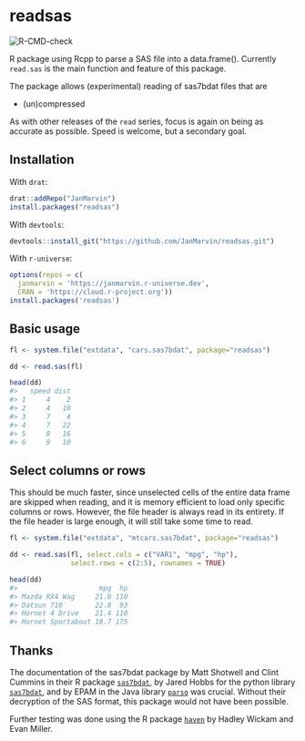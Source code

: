 
# readsas

<!-- badges: start -->

![R-CMD-check](https://github.com/JanMarvin/readspss/workflows/R-CMD-check/badge.svg)
<!-- badges: end -->

R package using Rcpp to parse a SAS file into a data.frame(). Currently
`read.sas` is the main function and feature of this package.

The package allows (experimental) reading of sas7bdat files that are

-   (un)compressed

As with other releases of the `read` series, focus is again on being as
accurate as possible. Speed is welcome, but a secondary goal.

## Installation

With `drat`:

``` r
drat::addRepo("JanMarvin")
install.packages("readsas")
```

With `devtools`:

``` r
devtools::install_git("https://github.com/JanMarvin/readsas.git")
```

With `r-universe`:

``` r
options(repos = c(
  janmarvin = 'https://janmarvin.r-universe.dev',
  CRAN = 'https://cloud.r-project.org'))
install.packages('readsas')
```

## Basic usage

``` r
fl <- system.file("extdata", "cars.sas7bdat", package="readsas")

dd <- read.sas(fl)

head(dd)
#>   speed dist
#> 1     4    2
#> 2     4   10
#> 3     7    4
#> 4     7   22
#> 5     8   16
#> 6     9   10
```

## Select columns or rows

This should be much faster, since unselected cells of the entire data
frame are skipped when reading, and it is memory efficient to load only
specific columns or rows. However, the file header is always read in its
entirety. If the file header is large enough, it will still take some
time to read.

``` r
fl <- system.file("extdata", "mtcars.sas7bdat", package="readsas")

dd <- read.sas(fl, select.cols = c("VAR1", "mpg", "hp"),
               select.rows = c(2:5), rownames = TRUE)

head(dd)
#>                    mpg  hp
#> Mazda RX4 Wag     21.0 110
#> Datsun 710        22.8  93
#> Hornet 4 Drive    21.4 110
#> Hornet Sportabout 18.7 175
```

## Thanks

The documentation of the sas7bdat package by Matt Shotwell and Clint
Cummins in their R package
[`sas7bdat`](https://github.com/BioStatMatt/sas7bdat), by Jared Hobbs
for the python library
[`sas7bdat`](https://bitbucket.org/jaredhobbs/sas7bdat/src/master/), and
by EPAM in the Java library [`parso`](https://github.com/epam/parso) was
crucial. Without their decryption of the SAS format, this package would
not have been possible.

Further testing was done using the R package
[`haven`](https://github.com/tidyverse/haven) by Hadley Wickam and Evan
Miller.
